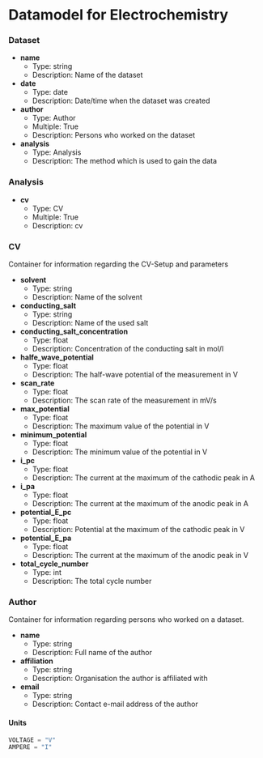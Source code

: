 # Datamodel for Electrochemistry
 
### Dataset
- __name__ 
  - Type: string
  - Description: Name of the dataset
- __date__
  - Type: date
  - Description: Date/time when the dataset was created
- __author__
  - Type: Author
  - Multiple: True
  - Description: Persons who worked on the dataset
- __analysis__
  - Type: Analysis
  - Description: The method which is used to gain the data 


### Analysis
- __cv__
  - Type: CV
  - Multiple: True
  - Description: cv
  
### CV
Container for information regarding the CV-Setup and parameters
- __solvent__
  - Type: string
  - Description: Name of the solvent    
- __conducting_salt__
  - Type: string
  - Description: Name of the used salt
- __conducting_salt_concentration__
  - Type: float
  - Description: Concentration of the conducting salt in mol/l
- __halfe_wave_potential__
  - Type: float
  - Description: The half-wave potential of the measurement in V 
- __scan_rate__
  - Type: float
  - Description: The scan rate of the measurement in mV/s
- __max_potential__
  - Type: float
  - Description: The maximum value of the potential in V 
- __minimum_potential__
  - Type: float
  - Description: The minimum value of the potential in V 
- __i_pc__
  - Type: float
  - Description: The current at the maximum of the cathodic peak in A
- __i_pa__
  - Type: float
  - Description: The current at the maximum of the anodic peak in A 
- __potential_E_pc__
  - Type: float
  - Description: Potential at the maximum of the cathodic peak in  V
- __potential_E_pa__
  - Type: float
  - Description: The current at the maximum of the anodic peak in V
- __total_cycle_number__
  - Type: int
  - Description: The total cycle number
### Author
Container for information regarding persons who worked on a dataset.

- __name__
  - Type: string
  - Description: Full name of the author
- __affiliation__
  - Type: string
  - Description: Organisation the author is affiliated with
- __email__
  - Type: string
  - Description: Contact e-mail address of the author




  

#### Units
```python
VOLTAGE = "V"
AMPERE = "I"
``` 
